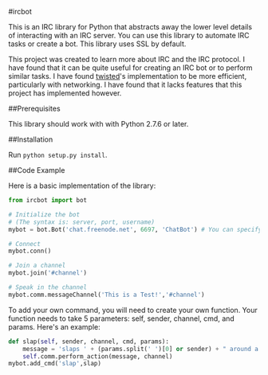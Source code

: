 #ircbot

This is an IRC library for Python that abstracts away the lower level details of interacting with an IRC server. You can use this library to automate IRC tasks or create a bot. This library uses SSL by default.

This project was created to learn more about IRC and the IRC protocol.  I have found that it can be quite useful for creating an IRC bot or to perform similar tasks.  I have found [twisted](https://pypi.python.org/pypi/Twisted)'s implementation to be more efficient, particularly with networking.  I have found that it lacks features that this project has implemented however.

##Prerequisites

This library should work with with Python 2.7.6 or later.

##Installation

Run ``python setup.py install``.

##Code Example

Here is a basic implementation of the library:

```python
from ircbot import bot

# Initialize the bot
# (The syntax is: server, port, username)
mybot = bot.Bot('chat.freenode.net', 6697, 'ChatBot') # You can specify extra arguments to set things like password, real name, etc.

# Connect
mybot.conn()

# Join a channel 
mybot.join('#channel')

# Speak in the channel
mybot.comm.messageChannel('This is a Test!','#channel')
```

To add your own command, you will need to create your own function. Your function needs to take 5 parameters: self, sender, channel, cmd, and params. Here's an example:

```python
def slap(self, sender, channel, cmd, params):
	message = 'slaps ' + (params.split(' ')[0] or sender) + " around a bit with a large trout"
	self.comm.perform_action(message, channel)
mybot.add_cmd('slap',slap)
```
